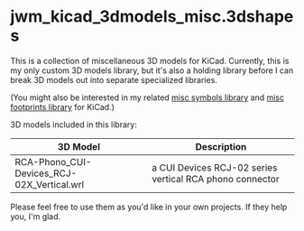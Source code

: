 jwm_kicad_3dmodels_misc.3dshapes
================================

This is a collection of miscellaneous 3D models for KiCad. Currently, this is my only custom 3D models library, but it's also a holding library before I can break 3D models out into separate specialized libraries.

(You might also be interested in my related [misc symbols library](https://github.com/joem/jwm_kicad_symbols_misc) and [misc footprints library](https://github.com/joem/jwm_kicad_footprints_misc.pretty) for KiCad.)

3D models included in this library:

3D Model | Description
-------- | -----------
RCA-Phono_CUI-Devices_RCJ-02X_Vertical.wrl | a CUI Devices RCJ-02 series vertical RCA phono connector

Please feel free to use them as you'd like in your own projects. If they help you, I'm glad.

